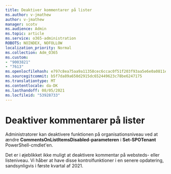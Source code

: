 ```yaml
---
title: Deaktiver kommentarer på lister
ms.author: v-jmathew
author: v-jmathew
manager: scotv
ms.audience: Admin
ms.topic: article
ms.service: o365-administration
ROBOTS: NOINDEX, NOFOLLOW
localization_priority: Normal
ms.collection: Adm_O365
ms.custom:
- "9003821"
- "7613"
ms.openlocfilehash: e797c8ea75aa9a11358cec6ccac0f51f203f93aa5e6e0a0811ec50178c914b20
ms.sourcegitcommit: b5f7da89a650d2915dc652449623c78be6247175
ms.translationtype: MT
ms.contentlocale: da-DK
ms.lasthandoff: 08/05/2021
ms.locfileid: "53928733"
---
```

# <a name="disable-comments-on-lists"></a>Deaktiver kommentarer på lister

Administratorer kan deaktivere funktionen på organisationsniveau ved at ændre **CommentsOnListItemsDisabled-parameteren** i **Set-SPOTenant** PowerShell-cmdlet'en.

Det er i øjeblikket ikke muligt at deaktivere kommentar på websteds- eller listeniveau. Vi håber at have disse kontrolfunktioner i en senere opdatering, sandsynligvis i første kvartal af 2021.
